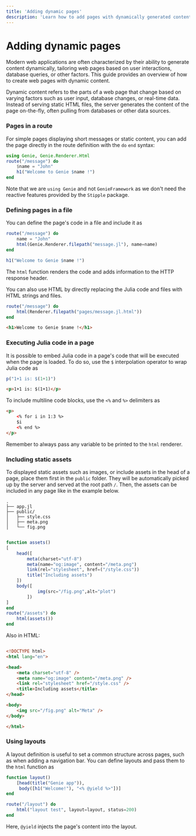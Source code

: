 ```yaml
---
title: 'Adding dynamic pages'
description: 'Learn how to add pages with dynamically generated content to your Genie app.'
---
```


# Adding dynamic pages

Modern web applications are often characterized by their ability to generate content dynamically, tailoring web pages based on user interactions, database queries, or other factors. This guide provides an overview of how to create web pages with dynamic content.

Dynamic content refers to the parts of a web page that change based on varying factors such as user input, database changes, or real-time data. Instead of serving static HTML files, the server generates the content of the page on-the-fly, often pulling from databases or other data sources.


### Pages in a route

For simple pages displaying short messages or static content, you can add the page directly in the route definition with the `do` `end` syntax:

```julia
using Genie, Genie.Renderer.Html
route("/message") do
    $name = "John"
    h1("Welcome to Genie $name !")
end
```
Note that we are `using Genie` and not `GenieFramework` as we don't need the reactive features provided by the `Stipple` package.

### Defining pages in a file

You can define the page's code in a file and include it as

```julia
route("/message") do
    name = "John"
    html(Genie.Renderer.filepath("message.jl"), name=name)
end
```

```julia [message.jl]
h1("Welcome to Genie $name !")
```
The `html` function renders the code and adds information to the HTTP response header.


You can also use HTML by directly replacing the Julia code and files with HTML strings and files.

```julia
route("/message") do
    html(Renderer.filepath("pages/message.jl.html"))
end

```


```html [message.jl.html]
<h1>Welcome to Genie $name !</h1>
```

### Executing Julia code in a page

It is possible to embed Julia code in a page's code that will be executed when the page is loaded. To do so, use the `$` interpolation operator to wrap Julia code as

```julia [low-code]
p("1+1 is: $(1+1)")
```
```html [HTML]
<p>1+1 is: $(1+1)</p>
```

To include multiline code blocks, use the `<%` and `%>` delimiters as

```html [HTML]
<p>
    <% for i in 1:3 %>
    $i
    <% end %>
</p>
```
Remember to always pass any variable to be printed to the `html` renderer.

### Including static assets

To displayed static assets such as images, or include assets in the head of a page, place them first in the `public` folder. They will be automatically picked up by the server and served at the root path `/`. Then, the assets can be included in any page like in the example below.


```
.
├── app.jl
├── public/
│   ├── style.css
│   ├── meta.png
│   └── fig.png
```

```julia [app.jl]

function assets()
[
    head([
        meta(charset="utf-8")
        meta(name="og:image", content="/meta.png")
        link(rel="stylesheet", href=("/style.css"))
        title("Including assets")
    ])
    body([
            img(src="/fig.png",alt="plot")
        ])
]
end
route("/assets") do
    html(assets())
end
```

Also in HTML:

```html [assets.jl.html]

<!DOCTYPE html>
<html lang="en">

<head>
    <meta charset="utf-8" />
    <meta name="og:image" content="/meta.png" />
    <link rel="stylesheet" href="/style.css" />
    <title>Including assets</title>
</head>

<body>
    <img src="/fig.png" alt="Meta" />
</body>

</html>
```


### Using layouts

A layout definition is useful to set a common structure across pages, such as when adding a navigation bar. You can define layouts and pass them to the `html` function as

```julia
function layout()
    [head(title("Genie app")),
     body([h1("Welcome!"), "<% @yield %>"])]
end

route("/layout") do
    html("layout test", layout=layout, status=200)
end
```
Here, `@yield` injects the page's content into the layout.

<!-- ### Pages with a controller -->
<!---->
<!-- When pages grow in complexity, it can be useful to separate the logic from the view and define a controller. This allows you to keep the code organized and the logic reusable. -->
<!---->
<!-- ```mermaid -->
<!-- flowchart LR -->
<!--     subgraph Router -->
<!--     a1["/message"] -->
<!--     end -->
<!---->
<!--     subgraph View -->
<!--     v1["message.jl.html"] -->
<!--     end -->
<!---->
<!--     subgraph Controller -->
<!--     c1["message()"] -->
<!--     end -->
<!---->
<!--     a1 --- c1 -->
<!--     c1 --- v1 -->
<!---->
<!-- ``` -->
<!---->
<!-- Following the model-view-controller (MVC) architecture, your app's files should be organized like this -->
<!---->
<!-- ``` -->
<!-- . -->
<!-- ├── app.jl -->
<!-- ├── controllers/ -->
<!-- └── pages/ -->
<!---->
<!-- ``` -->
<!-- where `app.jl` is the app's entry point. -->
<!---->
<!-- ```julia [app.jl] -->
<!-- module App -->
<!-- using Genie -->
<!-- Genie.Loader.autoload("controllers") -->
<!---->
<!-- #route definitions go here -->
<!-- end -->
<!---->
<!-- ``` -->
<!---->
<!-- To add a page, create a new controller in `controllers` with a handler function that will perform any calculations or data analysis necessary and return the rendered page. In the call to the `html` renderer, pass as parameters the variables to be displayed in the page. -->
<!---->
<!-- ```julia [MessageController.jl] -->
<!-- module MessageController -->
<!-- using Genie.Genie.Renderer.Html -->
<!-- using Dates -->
<!---->
<!-- function message() -->
<!--     current = Dates.now() -->
<!--     tomorrow = current + Dates.Day(1) -->
<!--     html(Renderer.filepath("pages/message.jl"), current=current, tomorrow=tomorrow) -->
<!-- end -->
<!---->
<!-- end -->
<!-- ``` -->
<!---->
<!-- Then, add the page's code. -->
<!---->
<!-- ```julia [message.jl] -->
<!-- p("Today's date and time: $current") -->
<!-- p("Tomorrow's date and time: $tomorrow) -->
<!-- ``` -->
<!---->
<!-- The last step is adding a route in `app.jl` linking the page's path to its controller function. -->
<!---->
<!-- ```julia [app.jl] -->
<!---->
<!-- module App -->
<!-- using Genie -->
<!-- Genie.Loader.autoload("controllers") -->
<!-- using .MessageController -->
<!---->
<!-- route("/message", MessageController.message) -->
<!-- end -->
<!-- ``` -->
<!---->
